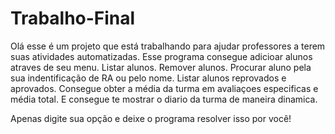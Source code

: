 # Trabalho-Final
Olá esse é um projeto que está trabalhando para ajudar professores a terem suas atividades automatizadas.
  Esse programa consegue adicioar alunos atraves de seu menu.
  Listar alunos.
  Remover alunos.
  Procurar aluno pela sua indentificação de RA ou pelo nome.
  Listar alunos reprovados e aprovados.
  Consegue obter a média da turma em avaliaçoes especificas e média total.
  E consegue te mostrar o diario da turma de maneira dinamica.

Apenas digite sua opção e deixe o programa resolver isso por você!
